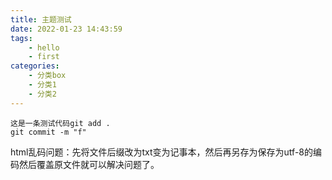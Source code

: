 ```yaml
---
title: 主题测试
date: 2022-01-23 14:43:59
tags:
	- hello
	- first
categories:
	- 分类box
	- 分类1
	- 分类2
---
```




```
这是一条测试代码git add .
git commit -m "f"
```



html乱码问题：先将文件后缀改为txt变为记事本，然后再另存为保存为utf-8的编码然后覆盖原文件就可以解决问题了。